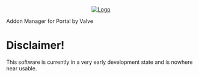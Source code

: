 <center>
  <a href="#"><img src="https://github.com/Bonnie39/PortalAddonManager/blob/main/images/png/PortalAddonManagerBanner.png" alt="Logo"></a>
</center>

Addon Manager for Portal by Valve

# Disclaimer!

This software is currently in a very early development state and is nowhere near usable.
